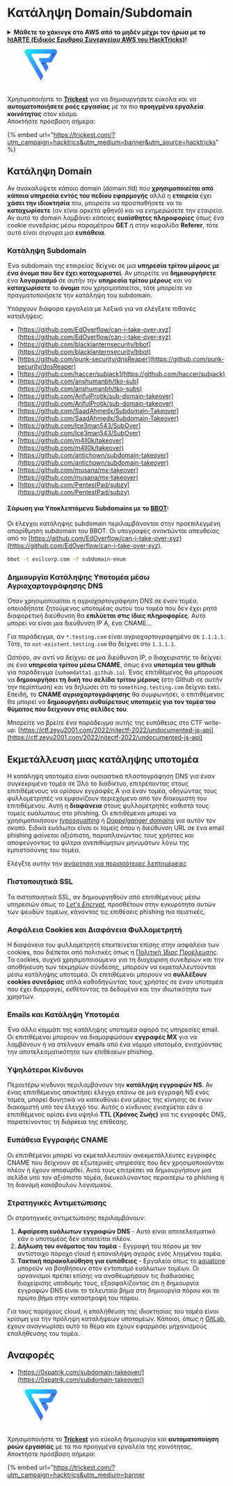 # Κατάληψη Domain/Subdomain

<details>

<summary><strong>Μάθετε το χάκινγκ στο AWS από το μηδέν μέχρι τον ήρωα με το</strong> <a href="https://training.hacktricks.xyz/courses/arte"><strong>htARTE (Ειδικός Ερυθρού Συνεργείου AWS του HackTricks)</strong></a><strong>!</strong></summary>

Άλλοι τρόποι υποστήριξης του HackTricks:

* Αν θέλετε να δείτε την **εταιρεία σας να διαφημίζεται στο HackTricks** ή να **κατεβάσετε το HackTricks σε μορφή PDF** ελέγξτε τα [**ΣΧΕΔΙΑ ΣΥΝΔΡΟΜΗΣ**](https://github.com/sponsors/carlospolop)!
* Αποκτήστε το [**επίσημο PEASS & HackTricks swag**](https://peass.creator-spring.com)
* Ανακαλύψτε [**την Οικογένεια PEASS**](https://opensea.io/collection/the-peass-family), τη συλλογή μας από αποκλειστικά [**NFTs**](https://opensea.io/collection/the-peass-family)
* **Εγγραφείτε** στην 💬 [**ομάδα Discord**](https://discord.gg/hRep4RUj7f) ή στην [**ομάδα τηλεγραφήματος**](https://t.me/peass) ή **ακολουθήστε** μας στο **Twitter** 🐦 [**@carlospolopm**](https://twitter.com/hacktricks\_live)**.**
* **Μοιραστείτε τα χάκινγκ κόλπα σας υποβάλλοντας PRs** στα [**HackTricks**](https://github.com/carlospolop/hacktricks) και [**HackTricks Cloud**](https://github.com/carlospolop/hacktricks-cloud) αποθετήρια του github.

</details>

<figure><img src="../.gitbook/assets/image (3) (1) (1) (1) (1) (1).png" alt=""><figcaption></figcaption></figure>

\
Χρησιμοποιήστε το [**Trickest**](https://trickest.com/?utm\_campaign=hacktrics\&utm\_medium=banner\&utm\_source=hacktricks) για να δημιουργήσετε εύκολα και να **αυτοματοποιήσετε ροές εργασίας** με τα πιο **προηγμένα εργαλεία κοινότητας** στον κόσμο.\
Αποκτήστε πρόσβαση σήμερα:

{% embed url="https://trickest.com/?utm_campaign=hacktrics&utm_medium=banner&utm_source=hacktricks" %}

## Κατάληψη Domain

Αν ανακαλύψετε κάποιο domain (domain.tld) που **χρησιμοποιείται από κάποια υπηρεσία εντός του πεδίου εφαρμογής** αλλά η **εταιρεία** έχει **χάσει την ιδιοκτησία** του, μπορείτε να προσπαθήσετε να το **καταχωρίσετε** (αν είναι αρκετά φθηνό) και να ενημερώσετε την εταιρεία. Αν αυτό το domain λαμβάνει κάποιες **ευαίσθητες πληροφορίες** όπως ένα cookie συνεδρίας μέσω παραμέτρου **GET** ή στην κεφαλίδα **Referer**, τότε αυτό είναι σίγουρα μια **ευπάθεια**.

### Κατάληψη Subdomain

Ένα subdomain της εταιρείας δείχνει σε μια **υπηρεσία τρίτου μέρους με ένα όνομα που δεν έχει καταχωριστεί**. Αν μπορείτε να **δημιουργήσετε** ένα **λογαριασμό** σε αυτήν την **υπηρεσία τρίτου μέρους** και να **καταχωρίσετε** το **όνομα** που χρησιμοποιείται, τότε μπορείτε να πραγματοποιήσετε την κατάληψη του subdomain.

Υπάρχουν διάφορα εργαλεία με λεξικά για να ελέγξετε πιθανές καταλήψεις:

* [https://github.com/EdOverflow/can-i-take-over-xyz](https://github.com/EdOverflow/can-i-take-over-xyz)
* [https://github.com/blacklanternsecurity/bbot](https://github.com/blacklanternsecurity/bbot)
* [https://github.com/punk-security/dnsReaper](https://github.com/punk-security/dnsReaper)
* [https://github.com/haccer/subjack](https://github.com/haccer/subjack)
* [https://github.com/anshumanbh/tko-sub](https://github.com/anshumanbh/tko-subs)
* [https://github.com/ArifulProtik/sub-domain-takeover](https://github.com/ArifulProtik/sub-domain-takeover)
* [https://github.com/SaadAhmedx/Subdomain-Takeover](https://github.com/SaadAhmedx/Subdomain-Takeover)
* [https://github.com/Ice3man543/SubOver](https://github.com/Ice3man543/SubOver)
* [https://github.com/m4ll0k/takeover](https://github.com/m4ll0k/takeover)
* [https://github.com/antichown/subdomain-takeover](https://github.com/antichown/subdomain-takeover)
* [https://github.com/musana/mx-takeover](https://github.com/musana/mx-takeover)
* [https://github.com/PentestPad/subzy](https://github.com/PentestPad/subzy)

#### Σάρωση για Υποκλεπτόμενα Subdomains με το [BBOT](https://github.com/blacklanternsecurity/bbot):

Οι έλεγχοι κατάληψης subdomain περιλαμβάνονται στην προεπιλεγμένη απαρίθμηση subdomain του BBOT. Οι υπογραφές ανακτώνται απευθείας από το [https://github.com/EdOverflow/can-i-take-over-xyz](https://github.com/EdOverflow/can-i-take-over-xyz).
```bash
bbot -t evilcorp.com -f subdomain-enum
```
### Δημιουργία Κατάληψης Υποτομέα μέσω Αγριοχαρτογράφησης DNS

Όταν χρησιμοποιείται η αγριοχαρτογράφηση DNS σε έναν τομέα, οποιοδήποτε ζητούμενος υποτομέας αυτού του τομέα που δεν έχει ρητά διαφορετική διεύθυνση θα **επιλύεται στις ίδιες πληροφορίες**. Αυτό μπορεί να είναι μια διεύθυνση IP A, ένα CNAME...

Για παράδειγμα, αν `*.testing.com` είναι αγριοχαρτογραφημένο σε `1.1.1.1`. Τότε, το `not-existent.testing.com` θα δείχνει στο `1.1.1.1`.

Ωστόσο, αν αντί να δείχνει σε μια διεύθυνση IP, ο διαχειριστής το δείχνει σε ένα **υπηρεσία τρίτου μέσω CNAME**, όπως ένα **υποτομέα του github** για παράδειγμα (`sohomdatta1.github.io`). Ένας επιτιθέμενος θα μπορούσε να **δημιουργήσει τη δική του σελίδα τρίτου μέρους** (στο Github σε αυτήν την περίπτωση) και να δηλώσει ότι το `something.testing.com` δείχνει εκεί. Επειδή, το **CNAME αγριοχαρτογράφησης** θα συμφωνήσει, ο επιτιθέμενος θα μπορεί να **δημιουργήσει αυθαίρετους υποτομείς για τον τομέα του θύματος που δείχνουν στις σελίδες του**.

Μπορείτε να βρείτε ένα παράδειγμα αυτής της ευπάθειας στο CTF write-up: [https://ctf.zeyu2001.com/2022/nitectf-2022/undocumented-js-api](https://ctf.zeyu2001.com/2022/nitectf-2022/undocumented-js-api)

## Εκμετάλλευση μιας κατάληψης υποτομέα

Η κατάληψη υποτομέα είναι ουσιαστικά πλαστογράφηση DNS για έναν συγκεκριμένο τομέα σε Ͽλό το διαδίκτυο, επιτρέποντας στους επιτιθέμενους να ορίσουν εγγραφές A για έναν τομέα, οδηγώντας τους φυλλομετρητές να εμφανίζουν περιεχόμενο από τον διακομιστή του επιτιθέμενου. Αυτή η **διαφάνεια** στους φυλλομετρητές καθιστά τους τομείς ευάλωτους στο phishing. Οι επιτιθέμενοι μπορεί να χρησιμοποιήσουν [_typosquatting_](https://en.wikipedia.org/wiki/Typosquatting) ή [_Doppelganger domains_](https://en.wikipedia.org/wiki/Doppelg%C3%A4nger) για αυτόν τον σκοπό. Ειδικά ευάλωτοι είναι οι τομείς όπου η διεύθυνση URL σε ένα email phishing φαίνεται αξιόπιστη, παραπλανώντας τους χρήστες και αποφεύγοντας τα φίλτρα ανεπιθύμητων μηνυμάτων λόγω της εμπιστοσύνης του τομέα.

Ελέγξτε αυτήν την [ανάρτηση για περισσότερες λεπτομέρειες](https://0xpatrik.com/subdomain-takeover/)

### **Πιστοποιητικά SSL**

Τα πιστοποιητικά SSL, αν δημιουργηθούν από επιτιθέμενους μέσω υπηρεσιών όπως το [_Let's Encrypt_](https://letsencrypt.org/), προσθέτουν στην εγκυρότητα αυτών των ψευδών τομέων, κάνοντας τις επιθέσεις phishing πιο πειστικές.

### **Ασφάλεια Cookies και Διαφάνεια Φυλλομετρητή**

Η διαφάνεια του φυλλομετρητή επεκτείνεται επίσης στην ασφάλεια των cookies, που διέπεται από πολιτικές όπως η [Πολιτική Ίδιας Προέλευσης](https://en.wikipedia.org/wiki/Same-origin\_policy). Τα cookies, συχνά χρησιμοποιούμενα για τη διαχείριση συνεδριών και την αποθήκευση των τεκμηρίων σύνδεσης, μπορούν να εκμεταλλευτούνται μέσω κατάληψης υποτομέα. Οι επιτιθέμενοι μπορούν να **συλλέξουν cookies συνεδρίας** απλά καθοδηγώντας τους χρήστες σε έναν υποτομέα που έχει διαρραγεί, εκθέτοντας τα δεδομένα και την ιδιωτικότητα των χρηστών.

### **Emails και Κατάληψη Υποτομέα**

Ένα άλλο κομμάτι της κατάληψης υποτομέα αφορά τις υπηρεσίες email. Οι επιτιθέμενοι μπορούν να διαμορφώσουν **εγγραφές MX** για να λαμβάνουν ή να στέλνουν emails από ένα νόμιμο υποτομέα, ενισχύοντας την αποτελεσματικότητα των επιθέσεων phishing.

### **Υψηλότεροι Κίνδυνοι**

Περαιτέρω κίνδυνοι περιλαμβάνουν την **κατάληψη εγγραφών NS**. Αν ένας επιτιθέμενος αποκτήσει έλεγχο επάνω σε μια εγγραφή NS ενός τομέα, μπορεί δυνητικά να κατευθύνει ένα μέρος της κίνησης σε έναν διακομιστή υπό τον έλεγχό του. Αυτός ο κίνδυνος ενισχύεται εάν ο επιτιθέμενος ορίσει ένα υψηλό **TTL (Χρόνος Ζωής)** για τις εγγραφές DNS, παρατείνοντας τη διάρκεια της επίθεσης.

### Ευπάθεια Εγγραφής CNAME

Οι επιτιθέμενοι μπορεί να εκμεταλλευτούν ανεκμετάλλευτες εγγραφές CNAME που δείχνουν σε εξωτερικές υπηρεσίες που δεν χρησιμοποιούνται πλέον ή έχουν αποσυρθεί. Αυτό τους επιτρέπει να δημιουργήσουν μια σελίδα υπό τον αξιόπιστο τομέα, διευκολύνοντας περαιτέρω το phishing ή τη διανομή κακόβουλου λογισμικού.

### **Στρατηγικές Αντιμετώπισης**

Οι στρατηγικές αντιμετώπισης περιλαμβάνουν:

1. **Αφαίρεση ευάλωτων εγγραφών DNS** - Αυτό είναι αποτελεσματικό εάν ο υποτομέας δεν απαιτείται πλέον.
2. **Δήλωση του ονόματος του τομέα** - Εγγραφή του πόρου με τον αντίστοιχο πάροχο cloud ή επαναλήψη αγοράς ενός ληγμένου τομέα.
3. **Τακτική παρακολούθηση για ευπάθειες** - Εργαλεία όπως το [aquatone](https://github.com/michenriksen/aquatone) μπορούν να βοηθήσουν στον εντοπισμό ευάλωτων τομέων. Οι οργανισμοί πρέπει επίσης να αναθεωρήσουν τις διαδικασίες διαχείρισης υποδομής τους, εξασφαλίζοντας ότι η δημιουργία εγγραφών DNS είναι το τελευταίο βήμα στη δημιουργία πόρου και το πρώτο βήμα στην καταστροφή του πόρου.

Για τους παρόχους cloud, η επαλήθευση της ιδιοκτησίας του τομέα είναι κρίσιμη για την πρόληψη καταλήψεων υποτομέων. Κάποιοι, όπως η [GitLab](https://about.gitlab.com/2018/02/05/gitlab-pages-custom-domain-validation/), έχουν αναγνωρίσει αυτό το θέμα και έχουν εφαρμόσει μηχανισμούς επαλήθευσης του τομέα.

## Αναφορές

* [https://0xpatrik.com/subdomain-takeover/](https://0xpatrik.com/subdomain-takeover/)

<figure><img src="../.gitbook/assets/image (3) (1) (1) (1) (1) (1).png" alt=""><figcaption></figcaption></figure>

\
Χρησιμοποιήστε το [**Trickest**](https://trickest.com/?utm\_campaign=hacktrics\&utm\_medium=banner\&utm\_source=hacktricks) για εύκολη δημιουργία και **αυτοματοποίηση ροών εργασίας** με τα πιο προηγμένα εργαλεία της κοινότητας.\
Αποκτήστε πρόσβαση σήμερα:

{% embed url="https://trickest.com/?utm_campaign=hacktrics&utm_medium=banner
